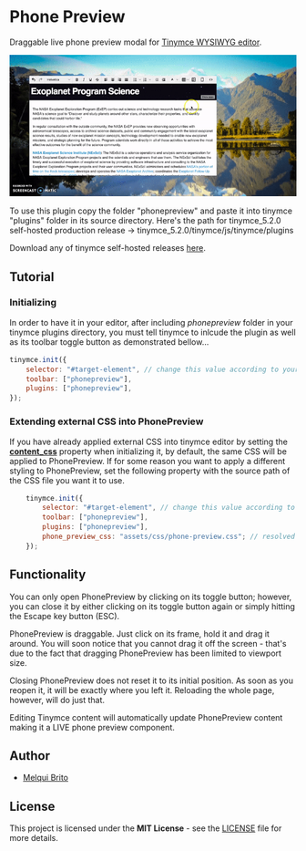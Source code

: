 # Phone Preview
Draggable live phone preview modal for [Tinymce WYSIWYG editor]("https://www.tiny.cloud/").

![demo](phone-preview-demo.gif)

To use this plugin copy the folder "phonepreview" and paste it into tinymce "plugins" folder in its source directory.
Here's the path for tinymce_5.2.0 self-hosted production release -> tinymce_5.2.0/tinymce/js/tinymce/plugins

Download any of tinymce self-hosted releases [here](https://www.tiny.cloud/get-tiny/self-hosted/).

## Tutorial
### Initializing
In order to have it in your editor, after including _phonepreview_ folder in your tinymce plugins directory, you must tell tinymce to inlcude the plugin as well as its toolbar toggle button as demonstrated bellow...
```javascript
tinymce.init({
    selector: "#target-element", // change this value according to your HTML target element selector
    toolbar: ["phonepreview"],
    plugins: ["phonepreview"],
});
```
### Extending external CSS into PhonePreview
If you have already applied external CSS into tinymce editor by setting the [__content_css__](https://www.tiny.cloud/docs/configure/content-appearance/#content_css) property when initializing it, by default, the same CSS will be applied to PhonePreview. If for some reason you want to apply a different styling to PhonePreview, set the following property with the source path of the CSS file you want it to use.

```javascript
    tinymce.init({
        selector: "#target-element", // change this value according to your HTML target element selector
        toolbar: ["phonepreview"],
        plugins: ["phonepreview"],
        phone_preview_css: "assets/css/phone-preview.css"; // resolved to http://domain.mine/assets/css/phone-preview.css
    });
```
## Functionality
You can only open PhonePreview by clicking on its toggle button; however, you can close it by either clicking on its toggle button again or simply hitting the Escape key button (ESC).

PhonePreview is draggable. Just click on its frame, hold it and drag it around. You will soon notice that you cannot drag it off the screen - that's due to the fact that dragging PhonePreview has been limited to viewport size. 

Closing PhonePreview does not reset it to its initial position. As soon as you reopen it, it will be exactly where you left it. Reloading the whole page, however, will do just that.

Editing Tinymce content will automatically update PhonePreview content making it a LIVE phone preview component.

## Author
* [Melqui Brito](https://github.com/melquibrito)

## License
This project is licensed under the __MIT License__ - see the [LICENSE](LICENSE.md) file for more details.
